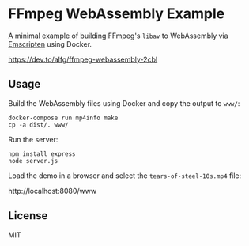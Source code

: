 # FFmpeg WebAssembly Example
A minimal example of building FFmpeg's `libav` to WebAssembly via [Emscripten](https://emscripten.org/) using Docker.

https://dev.to/alfg/ffmpeg-webassembly-2cbl

## Usage 
Build the WebAssembly files using Docker and copy the output to `www/`:
```
docker-compose run mp4info make
cp -a dist/. www/
```

Run the server:
```
npm install express
node server.js
```

Load the demo in a browser and select the `tears-of-steel-10s.mp4` file:

http://localhost:8080/www


## License
MIT
